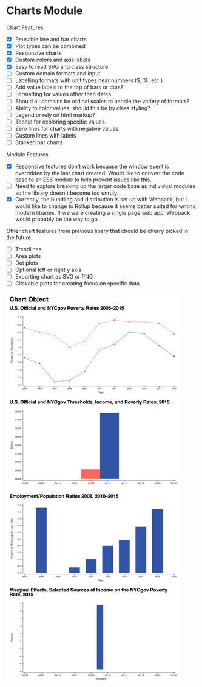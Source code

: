 # Charts Module

Chart Features
- [x] Reusable line and bar charts
- [x] Plot types can be combined
- [x] Responsive charts
- [x] Custom colors and axis labels
- [x] Easy to read SVG and class structure
- [ ] Custom domain formats and input
- [ ] Labelling formats with unit types near numbers ($, %, etc.)
- [ ] Add value labels to the top of bars or dots?
- [ ] Formatting for values other than dates
- [ ] Should all domains be ordinal scales to handle the variety of formats?
- [ ] Ability to color values, should this be by class styling?
- [ ] Legend or rely on html markup?
- [ ] Tooltip for exploring specific values
- [ ] Zero lines for charts with negative values
- [ ] Custom lines with labels
- [ ] Stacked bar charts

Module Features
- [x] Responsive features don't work because the window event is overridden by the
last chart created. Would like to convert the code base to an ES6 module to help
prevent issues like this.
- [ ] Need to explore breaking up the larger code base as individual modules so
the library doesn't become too unruly.
- [x] Currently, the bundling and distribution is set up with Webpack, but I would
like to change to Rollup because it seems better suited for writing modern libaries.
If we were creating a single page web app, Webpack would probably be the way to go.

Other chart features from previous libary that chould be cherry picked in the future.
- [ ] Trendlines
- [ ] Area plots
- [ ] Dot plots
- [ ] Optional left or right y axis
- [ ] Exporting chart as SVG or PNG
- [ ] Clickable plots for creating focus on specific data

![Chart Screenshot](/img/screenshot-localhost-80802017-06-1410-53-53.png)